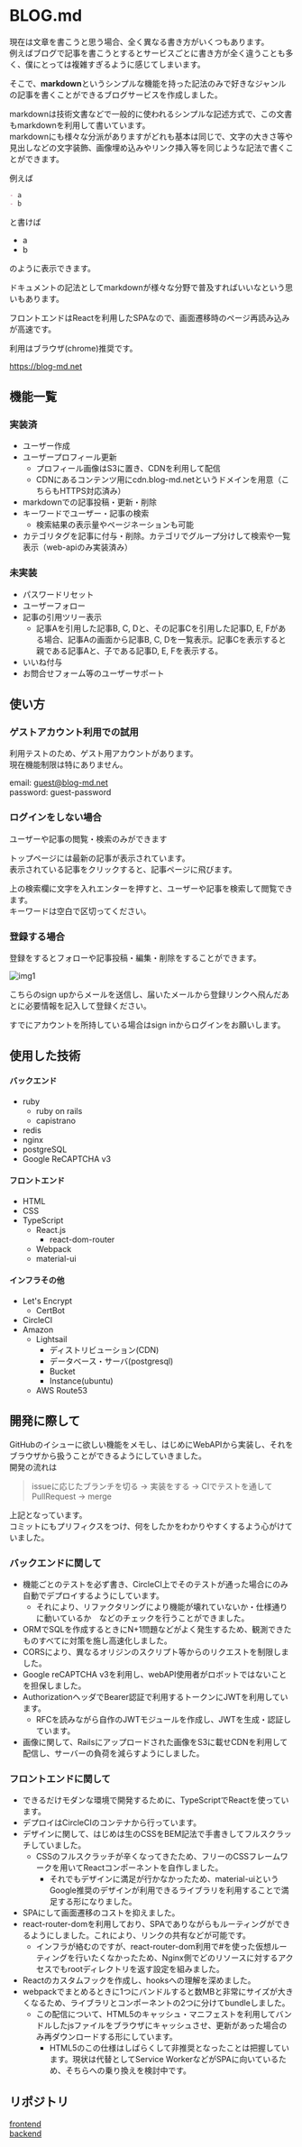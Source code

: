 # BLOG.md

現在は文章を書こうと思う場合、全く異なる書き方がいくつもあります。  
例えばブログで記事を書こうとするとサービスごとに書き方が全く違うことも多く、僕にとっては複雑すぎるように感じてしまいます。  

そこで、**markdown**というシンプルな機能を持った記法のみで好きなジャンルの記事を書くことができるブログサービスを作成しました。  

markdownは技術文書などで一般的に使われるシンプルな記述方式で、この文書もmarkdownを利用して書いています。  
markdownにも様々な分派がありますがどれも基本は同じで、文字の大きさ等や見出しなどの文字装飾、画像埋め込みやリンク挿入等を同じような記法で書くことができます。  

例えば  
```markdown
- a
- b
```
と書けば  
- a
- b

のように表示できます。

ドキュメントの記法としてmarkdownが様々な分野で普及すればいいなという思いもあります。  

フロントエンドはReactを利用したSPAなので、画面遷移時のページ再読み込みが高速です。  

利用はブラウザ(chrome)推奨です。

<https://blog-md.net>

## 機能一覧

### 実装済

- ユーザー作成
- ユーザープロフィール更新
  - プロフィール画像はS3に置き、CDNを利用して配信
  - CDNにあるコンテンツ用にcdn.blog-md.netというドメインを用意（こちらもHTTPS対応済み）
- markdownでの記事投稿・更新・削除
- キーワードでユーザー・記事の検索
  - 検索結果の表示量やページネーションも可能
- カテゴリタグを記事に付与・削除。カテゴリでグループ分けして検索や一覧表示（web-apiのみ実装済み）

### 未実装

- パスワードリセット
- ユーザーフォロー
- 記事の引用ツリー表示
  - 記事Aを引用した記事B, C, Dと、その記事Cを引用した記事D, E, Fがある場合、記事Aの画面から記事B, C, Dを一覧表示。記事Cを表示すると親である記事Aと、子である記事D, E, Fを表示する。
- いいね付与
- お問合せフォーム等のユーザーサポート

## 使い方

### ゲストアカウント利用での試用

利用テストのため、ゲスト用アカウントがあります。  
現在機能制限は特にありません。  

email: guest@blog-md.net  
password: guest-password  

### ログインをしない場合

ユーザーや記事の閲覧・検索のみができます

トップページには最新の記事が表示されています。  
表示されている記事をクリックすると、記事ページに飛びます。

上の検索欄に文字を入れエンターを押すと、ユーザーや記事を検索して閲覧できます。  
キーワードは空白で区切ってください。

### 登録する場合

登録をするとフォローや記事投稿・編集・削除をすることができます。

![img1](./buttons.png)

こちらのsign upからメールを送信し、届いたメールから登録リンクへ飛んだあとに必要情報を記入して登録ください。  

すでにアカウントを所持している場合はsign inからログインをお願いします。

## 使用した技術

#### バックエンド

- ruby
  - ruby on rails
  - capistrano
- redis
- nginx
- postgreSQL
- Google ReCAPTCHA v3

#### フロントエンド

- HTML
- CSS
- TypeScript
  - React.js
    - react-dom-router
  - Webpack
  - material-ui

#### インフラその他

- Let's Encrypt
  - CertBot
- CircleCI
- Amazon
  - Lightsail
    - ディストリビューション(CDN)
    - データベース・サーバ(postgresql)
    - Bucket
    - Instance(ubuntu)
  - AWS Route53


## 開発に際して

GitHubのイシューに欲しい機能をメモし、はじめにWebAPIから実装し、それをブラウザから扱うことができるようにしていきました。  
開発の流れは  
> issueに応じたブランチを切る -> 実装をする -> CIでテストを通してPullRequest -> merge  

上記となっています。  
コミットにもプリフィクスをつけ、何をしたかをわかりやすくするよう心がけていました。

### バックエンドに関して

- 機能ごとのテストを必ず書き、CircleCI上でそのテストが通った場合にのみ自動でデプロイするようにしています。  
  - それにより、リファクタリングにより機能が壊れていないか・仕様通りに動いているか　などのチェックを行うことができました。  
- ORMでSQLを作成するときにN+1問題などがよく発生するため、観測できたものすべてに対策を施し高速化しました。
- CORSにより、異なるオリジンのスクリプト等からのリクエストを制限しました。
- Google reCAPTCHA v3を利用し、webAPI使用者がロボットではないことを担保しました。
- AuthorizationヘッダでBearer認証で利用するトークンにJWTを利用しています。
  - RFCを読みながら自作のJWTモジュールを作成し、JWTを生成・認証しています。
- 画像に関して、Railsにアップロードされた画像をS3に載せCDNを利用して配信し、サーバーの負荷を減らすようにしました。

### フロントエンドに関して

- できるだけモダンな環境で開発するために、TypeScriptでReactを使っています。
- デプロイはCircleCIのコンテナから行っています。
- デザインに関して、はじめは生のCSSをBEM記法で手書きしてフルスクラッチしていました。
  - CSSのフルスクラッチが辛くなってきたため、フリーのCSSフレームワークを用いてReactコンポーネントを自作しました。
    - それでもデザインに満足が行かなかったため、material-uiというGoogle推奨のデザインが利用できるライブラリを利用することで満足する形になりました。
- SPAにして画面遷移のコストを抑えました。
- react-router-domを利用しており、SPAでありながらもルーティングができるようにしました。これにより、リンクの共有などが可能です。
  - インフラが絡むのですが、react-router-dom利用で#を使った仮想ルーティングを行いたくなかったため、Nginx側でどのリソースに対するアクセスでもrootディレクトリを返す設定を組みました。
- Reactのカスタムフックを作成し、hooksへの理解を深めました。
- webpackでまとめるときに1つにバンドルすると数MBと非常にサイズが大きくなるため、ライブラリとコンポーネントの2つに分けてbundleしました。
  - この配信について、HTML5のキャッシュ・マニフェストを利用してバンドルしたjsファイルをブラウザにキャッシュさせ、更新があった場合のみ再ダウンロードする形にしています。
    - HTML5のこの仕様はしばらくして非推奨となったことは把握しています。現状は代替としてService WorkerなどがSPAに向いているため、そちらへの乗り換えを検討中です。

## リポジトリ

[frontend](https://github.com/kotarou1192/blog_client)  
[backend](https://github.com/kotarou1192/blog_api)
